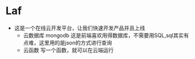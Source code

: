 # Laf

- 这是一个在线云开发平台，让我们快速开发产品并且上线
    - 云数据库
        mongodb 这是前端喜欢用得数据库，不需要用SQL,sql其实有点难，这里用的是json的方式进行查询
    - 云函数
        写一个函数，就可以在云端运行